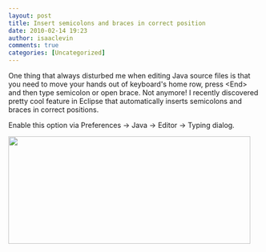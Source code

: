 ```yaml
---
layout: post
title: Insert semicolons and braces in correct position
date: 2010-02-14 19:23
author: isaaclevin
comments: true
categories: [Uncategorized]
---
```

One thing that always disturbed me when editing Java source files is that you need to move your hands out of keyboard's home row, press &lt;End&gt; and then type semicolon or open brace. Not anymore! I recently discovered pretty cool feature in Eclipse that automatically inserts semicolons and braces in correct positions.

Enable this option via Preferences -&gt; Java -&gt; Editor -&gt; Typing dialog.

<img class="alignnone size-full wp-image-40" title="eclipse-semicolons" src="http://jpragmainc.files.wordpress.com/2010/02/eclipse-semicolons.png" alt="" width="483" height="215" />
